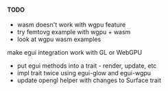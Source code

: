#### TODO
- wasm doesn't work with wgpu feature
- try femtovg example with wgpu + wasm
- look at wgpu wasm examples


make egui integration work with GL or WebGPU
- put egui methods into a trait - render, update, etc
- impl trait twice using egui-glow and egui-wgpu
- update opengl helper with changes to Surface trait

